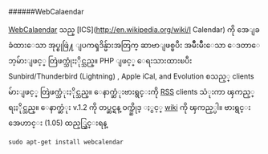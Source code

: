 ######WebCalaendar

[WebCalaendar](http://www.k5n.us/webcalaendar.php?topic=About) သည္ [ICS](http://en.wikipedia.org/wiki/I Calendar) ကို အေျခခံထားေသာ အုပ္စုဖြဲ႔ ျပကၡဒိန္မ်ားအတြက္ ဆာဗာျဖစ္ၿပီး အမ်ဳိးမ်ဳိးေသာ ေဒတာေဘ့မ်ားျဖင့္ တြဲဖက္သုံးႏိုင္သည္။  PHP ျဖင့္ ေရးသားထားၿပီး Sunbird/Thunderbird
(Lightning) , Apple iCal, and Evolution စသည့္ clients မ်ားျဖင့္ တြဲဖက္သံုးႏိုင္သည္။ ေနာက္ဆံုးဗားရွင္းကို [RSS]( http://en.wikipedia.org/wiki/RSS ) clients သံုးကာ ၾကည့္ရႈႏိုင္သည္။ ေနာက္ဆံုး v.1.2 ကို တပ္ဆင္ရန္ ဝက္ဘ္ဆိုဒ္ ႏွင့္ [wiki](http://www.k5n.us/wiki/index.pmp?title=Main_Page)
ကို ၾကည့္ပါ။ ဗားရွင္းအေဟာင္း (1.05) ထည့္သြင္းရန္ 

	sudo apt-get install webcalendar
